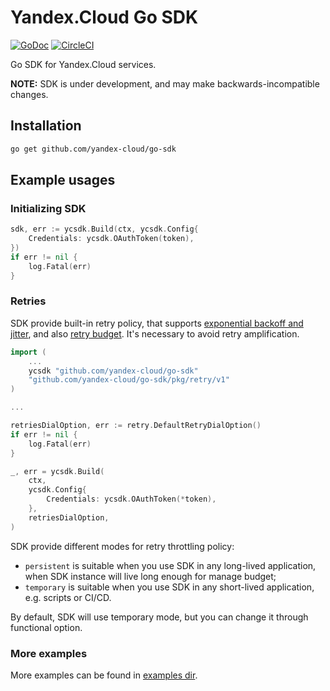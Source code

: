 # Yandex.Cloud Go SDK

[![GoDoc](https://godoc.org/github.com/yandex-cloud/go-sdk?status.svg)](https://godoc.org/github.com/yandex-cloud/go-sdk)
[![CircleCI](https://circleci.com/gh/yandex-cloud/go-sdk.svg?style=shield)](https://circleci.com/gh/yandex-cloud/go-sdk)

Go SDK for Yandex.Cloud services.

**NOTE:** SDK is under development, and may make
backwards-incompatible changes.

## Installation

```bash
go get github.com/yandex-cloud/go-sdk
```

## Example usages

### Initializing SDK

```go
sdk, err := ycsdk.Build(ctx, ycsdk.Config{
	Credentials: ycsdk.OAuthToken(token),
})
if err != nil {
	log.Fatal(err)
}
```

### Retries

SDK provide built-in retry policy, that supports [exponential backoff and jitter](https://aws.amazon.com/ru/blogs/architecture/exponential-backoff-and-jitter/), and also [retry budget](https://github.com/grpc/proposal/blob/master/A6-client-retries.md#throttling-retry-attempts-and-hedged-rpcs). 
It's necessary to avoid retry amplification.

```go
import (
	...
	ycsdk "github.com/yandex-cloud/go-sdk"
	"github.com/yandex-cloud/go-sdk/pkg/retry/v1"
)

...

retriesDialOption, err := retry.DefaultRetryDialOption()
if err != nil {
	log.Fatal(err)
}

_, err = ycsdk.Build(
	ctx,
	ycsdk.Config{
		Credentials: ycsdk.OAuthToken(*token),
	},
	retriesDialOption,
)
```

SDK provide different modes for retry throttling policy:

* `persistent` is suitable when you use SDK in any long-lived application, when SDK instance will live long enough for manage budget;
* `temporary` is suitable when you use SDK in any short-lived application, e.g. scripts or CI/CD.

By default, SDK will use temporary mode, but you can change it through functional option.


### More examples

More examples can be found in [examples dir](examples).

